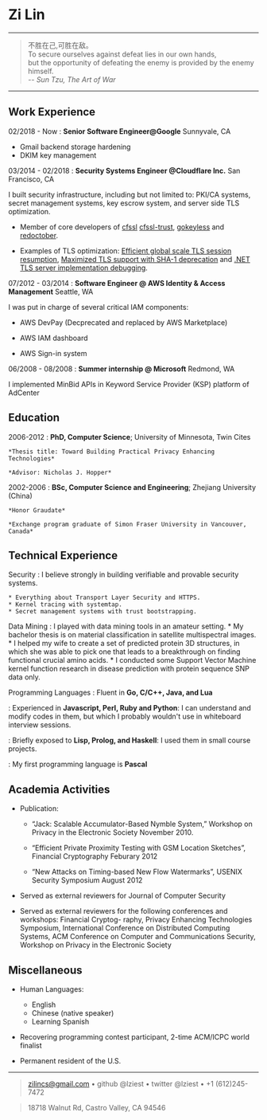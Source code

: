 Zi Lin
============

----

>  不胜在己,可胜在敌。\
>  To secure ourselves against defeat lies in our own hands,\
>  but the opportunity of defeating the enemy is provided by the enemy himself.\
> -- <cite>Sun Tzu, The Art of War</cite>

----

Work Experience
----------
02/2018 - Now
:    **Senior Software Engineer@Google** Sunnyvale, CA

* Gmail backend storage hardening
* DKIM key management

03/2014 - 02/2018
:    **Security Systems Engineer @Cloudflare Inc.** San Francisco, CA

I built security infrastructure, including but not limited to:
PKI/CA systems, secret management systems, key escrow system, and server side TLS optimization. 

* Member of core developers of [cfssl](https://github.com/cloudflare/cfssl)
  [cfssl-trust](https://github.com/cloudflare/cfssl_trust), [gokeyless](https://github.com/cloudflare/gokeyless) and [redoctober](https://github.com/cloudflare/redoctober).

* Examples of TLS optimization: [Efficient global scale TLS session resumption](https://blog.cloudflare.com/tls-session-resumption-full-speed-and-secure/), [Maximized TLS support with SHA-1 deprecation](https://blog.cloudflare.com/tls-certificate-optimization-technical-details/) and [.NET TLS server implementation debugging](https://blog.cloudflare.com/microsoft-tls-downgrade-schannel-bug/).

07/2012 - 03/2014
:    **Software Engineer @ AWS Identity & Access Management** Seattle, WA

I was put in charge of several critical IAM components:

* AWS DevPay (Decprecated and replaced by AWS Marketplace)

* AWS IAM dashboard

* AWS Sign-in system

06/2008 - 08/2008
:    **Summer internship @ Microsoft**  Redmond, WA

I implemented MinBid APIs in Keyword Service Provider (KSP) platform of AdCenter

Education
---------

2006-2012
:   **PhD, Computer Science**; University of Minnesota, Twin Cites

    *Thesis title: Toward Building Practical Privacy Enhancing Technologies*

    *Advisor: Nicholas J. Hopper*

2002-2006
:   **BSc, Computer Science and Engineering**; Zhejiang University (China)

    *Honor Graudate*
    
    *Exchange program graduate of Simon Fraser University in Vancouver, Canada*

Technical Experience
--------------------

Security
:   I believe strongly in building verifiable and provable security systems.

    * Everything about Transport Layer Security and HTTPS.
    * Kernel tracing with systemtap.
    * Secret management systems with trust bootstrapping.

Data Mining
:   I played with data mining tools in an amateur setting.
    * My bachelor thesis is on material classification in satellite multispectral images.
    * I helped my wife to create a set of predicted protein 3D structures, in which she was
      able to pick one that leads to a breakthrough on finding functional crucial amino acids.
    * I conducted some Support Vector Machine kernel function research in disease prediction with protein sequence SNP data only.


Programming Languages
:   Fluent in **Go, C/C++, Java, and Lua** 

:   Experienced in **Javascript, Perl, Ruby and Python**: I can understand and modify codes in them, but
    which I probably wouldn't use in whiteboard interview sessions.

:   Briefly exposed to **Lisp, Prolog, and Haskell**: I used them in small course projects.

:   My first programming language is **Pascal**

Academia Activities
----------------------------------------
* Publication:
     * “Jack: Scalable Accumulator-Based Nymble System,” Workshop on Privacy in the Electronic Society
November 2010.

     * “Efficient Private Proximity Testing with GSM Location Sketches”, Financial Cryptography Feburary 2012

     * “New Attacks on Timing-based New Flow Watermarks”, USENIX Security Symposium August 2012
   
* Served as external reviewers for Journal of Computer Security

* Served as external reviewers for the following conferences and workshops: Financial Cryptog-
raphy, Privacy Enhancing Technologies Symposium, International Conference on Distributed Computing Systems, ACM Conference on Computer and Communications Security, Workshop
on Privacy in the Electronic Society

Miscellaneous
----------------------------------------

* Human Languages:

     * English
     * Chinese (native speaker)
     * Learning Spanish

* Recovering programming contest participant, 2-time ACM/ICPC world finalist

* Permanent resident of the U.S.

----

> <zilincs@gmail.com> • github @lziest • twitter @lziest • +1 (612)245-7472

> 18718 Walnut Rd, Castro Valley, CA 94546
